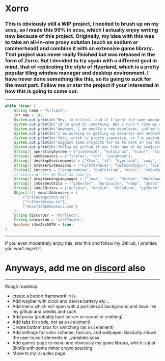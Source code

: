 # Xorro
### This is obviously still a WIP project, I needed to brush up on my scss, so I made this 99% in scss, which I actually enjoy writing now because of this project. Originally, my idea with this was to take an all-in-one proxy solution (such as sodium or rammerhead) and combine it with an extensive game library. That project was never really finished but was released in the form of Zorro. But I decided to try again with a different goal in mind, that of replicating the style of Hyprland, which is a pretty popular tiling window manager and desktop environment. I have never done something like this, so its going to suck for the most part. Follow me or star the project if your interested in how this is going to come out.
---
```java
while (true) {
	String name = "Crllect";
	int age = 14;
	System.out.println("Hey, im crllect, and if I spent the same amount of time debugging as i did procrastinating,");
	System.out.println("id be good at something. But i can\'t have my cake and eat it too.");
	System.out.println("Anyways, I am mostly a new developer, and am trying to improve anyway I can.");
	System.out.println("I am working on getting my securty+ and network+ certificates as of writing");
	System.out.println("this, which is pretty expensive, so I'm saving up to pay for that. Also please");
	System.out.println("suggest some projects for me to work on via email or my discord. Also,");
	System.out.println("follow my github if you like any of my projects ;3");
	String[] operatingSystem = {"windows10", "kaliLinux", "nixos", "tails", "manjaro", "pureArch", "endeavourOS", "blackArch"};
	String[] webBrowsers = {"firefox", "tor", "paleMoon"};
	String[] desktopEnvironments = {"Xfce", "i3", "hyprland", "sway", "awesome"}  // sway && awesome are both technically window managers, but idrk
	String[] browserExtensions = {"FirefoxRelay", "uBlockOrigin", "Violentmonkey", "NoScript"};
	String[] intrests = {"programming", "exploiting", "music", "cyberSecurity", "3Dart", "FOSS"};
	// learning: C++ && Rust && node.js
	String[] programmingLanguages = {"Java", "Lua", "Python", "Markdown", "html", "scss", "typescript", "css", "javascript", "bash"}; // Though I know bash, and can write some simple scripts. Im no bash wizard
	String[] cyberSecUtils = {"goBuster", "burpsuite", "nmap", "amass", "ciscoTools", "wpscan", "autopsy", "wireshark", "metasploit", "ng-tools", "hydra", "sqlMap", "traceroute", "john", "hashcat"}; // kali-linux suite, black-arch suite && extra installed tools
	String[] codeEditors = {"eclipse", "neoVim", "VSCodium", "pyCharm", "intelliJ"}; // intelliJ under student teir. So I wont have in a couple of years :c
	Object[][] emailAddresses = {
		{"crllect@proton.me"},
		{"crllect@tuta.io"},
		{"4oexf238p@mozmail.com"}
	};
	String discorUsr = "@crllect";
	String education = "selfTaught";
	boolean iUseArchBTW = true;
}
```
---
If you even moderately enjoy this, star this and follow my GitHub, I promise you wont regret it. 
# Anyways, add me on [discord](https://discord.com/users/713488984596021291) also 
---
Rough roadmap:
- create a button framework in js
- Add waybar with clock and device battery etc...
- Add menu which will open with a particlesJS background and have like my github and credits and such
- Add proxy (probably bare server on varcel or smthing)
- Add tabs (in code, not as a ui element)
- Create bottom tabs for switching (as a ui element)
- Add settings for color scheme, favicon, and wallpaper. Basically allows the user to edit elements in _variables.scss
- Add games page to menu and obviously my game library, which is just 3kh0s with some minor crowd sourcing
- Move to my is-a.dev page
